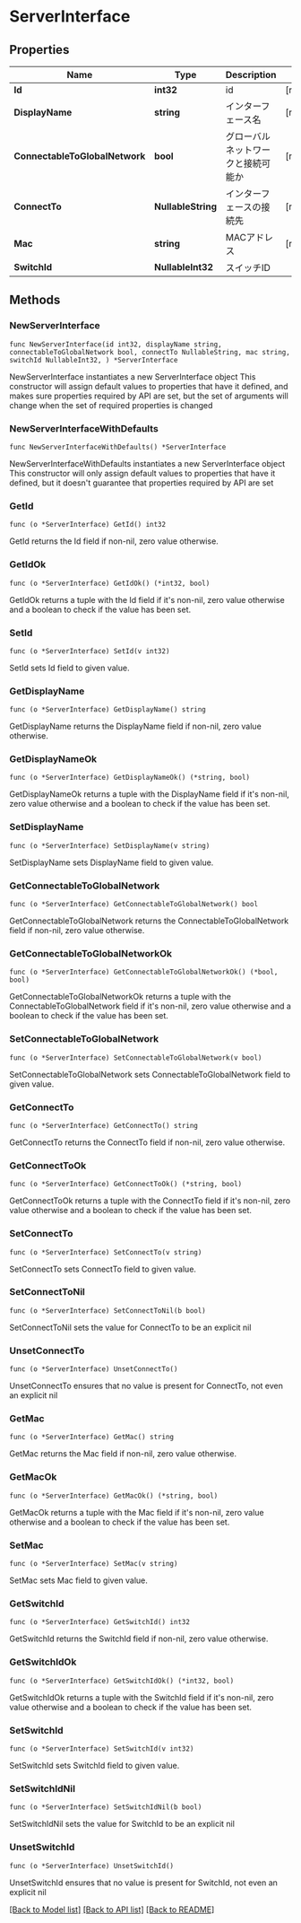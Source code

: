 # ServerInterface

## Properties

Name | Type | Description | Notes
------------ | ------------- | ------------- | -------------
**Id** | **int32** | id | [readonly] 
**DisplayName** | **string** | インターフェース名 | [readonly] 
**ConnectableToGlobalNetwork** | **bool** | グローバルネットワークと接続可能か | [readonly] 
**ConnectTo** | **NullableString** | インターフェースの接続先 | [readonly] 
**Mac** | **string** | MACアドレス | [readonly] 
**SwitchId** | **NullableInt32** | スイッチID | 

## Methods

### NewServerInterface

`func NewServerInterface(id int32, displayName string, connectableToGlobalNetwork bool, connectTo NullableString, mac string, switchId NullableInt32, ) *ServerInterface`

NewServerInterface instantiates a new ServerInterface object
This constructor will assign default values to properties that have it defined,
and makes sure properties required by API are set, but the set of arguments
will change when the set of required properties is changed

### NewServerInterfaceWithDefaults

`func NewServerInterfaceWithDefaults() *ServerInterface`

NewServerInterfaceWithDefaults instantiates a new ServerInterface object
This constructor will only assign default values to properties that have it defined,
but it doesn't guarantee that properties required by API are set

### GetId

`func (o *ServerInterface) GetId() int32`

GetId returns the Id field if non-nil, zero value otherwise.

### GetIdOk

`func (o *ServerInterface) GetIdOk() (*int32, bool)`

GetIdOk returns a tuple with the Id field if it's non-nil, zero value otherwise
and a boolean to check if the value has been set.

### SetId

`func (o *ServerInterface) SetId(v int32)`

SetId sets Id field to given value.


### GetDisplayName

`func (o *ServerInterface) GetDisplayName() string`

GetDisplayName returns the DisplayName field if non-nil, zero value otherwise.

### GetDisplayNameOk

`func (o *ServerInterface) GetDisplayNameOk() (*string, bool)`

GetDisplayNameOk returns a tuple with the DisplayName field if it's non-nil, zero value otherwise
and a boolean to check if the value has been set.

### SetDisplayName

`func (o *ServerInterface) SetDisplayName(v string)`

SetDisplayName sets DisplayName field to given value.


### GetConnectableToGlobalNetwork

`func (o *ServerInterface) GetConnectableToGlobalNetwork() bool`

GetConnectableToGlobalNetwork returns the ConnectableToGlobalNetwork field if non-nil, zero value otherwise.

### GetConnectableToGlobalNetworkOk

`func (o *ServerInterface) GetConnectableToGlobalNetworkOk() (*bool, bool)`

GetConnectableToGlobalNetworkOk returns a tuple with the ConnectableToGlobalNetwork field if it's non-nil, zero value otherwise
and a boolean to check if the value has been set.

### SetConnectableToGlobalNetwork

`func (o *ServerInterface) SetConnectableToGlobalNetwork(v bool)`

SetConnectableToGlobalNetwork sets ConnectableToGlobalNetwork field to given value.


### GetConnectTo

`func (o *ServerInterface) GetConnectTo() string`

GetConnectTo returns the ConnectTo field if non-nil, zero value otherwise.

### GetConnectToOk

`func (o *ServerInterface) GetConnectToOk() (*string, bool)`

GetConnectToOk returns a tuple with the ConnectTo field if it's non-nil, zero value otherwise
and a boolean to check if the value has been set.

### SetConnectTo

`func (o *ServerInterface) SetConnectTo(v string)`

SetConnectTo sets ConnectTo field to given value.


### SetConnectToNil

`func (o *ServerInterface) SetConnectToNil(b bool)`

 SetConnectToNil sets the value for ConnectTo to be an explicit nil

### UnsetConnectTo
`func (o *ServerInterface) UnsetConnectTo()`

UnsetConnectTo ensures that no value is present for ConnectTo, not even an explicit nil
### GetMac

`func (o *ServerInterface) GetMac() string`

GetMac returns the Mac field if non-nil, zero value otherwise.

### GetMacOk

`func (o *ServerInterface) GetMacOk() (*string, bool)`

GetMacOk returns a tuple with the Mac field if it's non-nil, zero value otherwise
and a boolean to check if the value has been set.

### SetMac

`func (o *ServerInterface) SetMac(v string)`

SetMac sets Mac field to given value.


### GetSwitchId

`func (o *ServerInterface) GetSwitchId() int32`

GetSwitchId returns the SwitchId field if non-nil, zero value otherwise.

### GetSwitchIdOk

`func (o *ServerInterface) GetSwitchIdOk() (*int32, bool)`

GetSwitchIdOk returns a tuple with the SwitchId field if it's non-nil, zero value otherwise
and a boolean to check if the value has been set.

### SetSwitchId

`func (o *ServerInterface) SetSwitchId(v int32)`

SetSwitchId sets SwitchId field to given value.


### SetSwitchIdNil

`func (o *ServerInterface) SetSwitchIdNil(b bool)`

 SetSwitchIdNil sets the value for SwitchId to be an explicit nil

### UnsetSwitchId
`func (o *ServerInterface) UnsetSwitchId()`

UnsetSwitchId ensures that no value is present for SwitchId, not even an explicit nil

[[Back to Model list]](../README.md#documentation-for-models) [[Back to API list]](../README.md#documentation-for-api-endpoints) [[Back to README]](../README.md)


